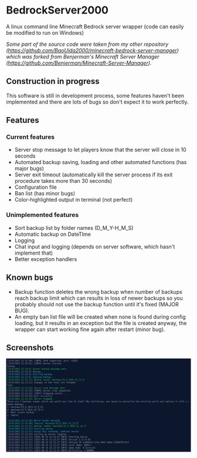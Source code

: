 # BedrockServer2000

A linux command line Minecraft Bedrock server wrapper (code can easily be modified to run on Windows)

_Some part of the source code were taken from my other repository (<https://github.com/BaoUida2000/minecraft-bedrock-server-manager>) which was forked from Benjerman's Minecraft Server Manager (<https://github.com/Benjerman/Minecraft-Server-Manager>)._

## Construction in progress

This software is still in development process, some features haven't been implemented and there are lots of bugs so don't expect it to work perfectly.

## Features

### Current features

- Server stop message to let players know that the server will close in 10 seconds
- Automated backup saving, loading and other automated functions (has major bugs)
- Server exit timeout (automatically kill the server process if its exit procedure takes more than 30 seconds)
- Configuration file
- Ban list (has minor bugs)
- Color-highlighted output in terminal (not perfect)

### Unimplemented features

- Sort backup list by folder names (D_M_Y-H_M_S)
- Automatic backup on DateTIme
- Logging
- Chat input and logging (depends on server software, which hasn't implement that)
- Better exception handlers

## Known bugs

- Backup function deletes the wrong backup when number of backups reach backup limit which can results in loss of newer backups so you probably should not use the backup function until it's fixed (MAJOR BUG).
- An empty ban list file will be created when none is found during config loading, but it results in an exception but the file is created anyway, the wrapper can start working fine again after restart (minor bug).

## Screenshots

![app_screenshot](app_screenshot.png)
